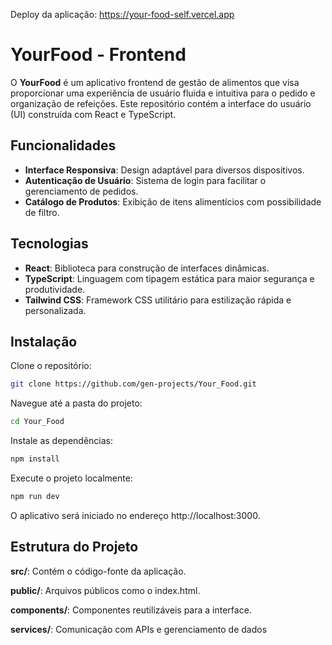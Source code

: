 Deploy da aplicação: https://your-food-self.vercel.app


# YourFood - Frontend

O **YourFood** é um aplicativo frontend de gestão de alimentos que visa proporcionar uma experiência de usuário fluida e intuitiva para o pedido e organização de refeições. Este repositório contém a interface do usuário (UI) construída com React e TypeScript.

## Funcionalidades

- **Interface Responsiva**: Design adaptável para diversos dispositivos.
- **Autenticação de Usuário**: Sistema de login para facilitar o gerenciamento de pedidos.
- **Catálogo de Produtos**: Exibição de itens alimentícios com possibilidade de filtro.

## Tecnologias

- **React**: Biblioteca para construção de interfaces dinâmicas.
- **TypeScript**: Linguagem com tipagem estática para maior segurança e produtividade.
- **Tailwind CSS**: Framework CSS utilitário para estilização rápida e personalizada.

## Instalação

Clone o repositório:
   ```bash
   git clone https://github.com/gen-projects/Your_Food.git
```

Navegue até a pasta do projeto:

```bash
cd Your_Food
```
Instale as dependências:

```bash
npm install
```
Execute o projeto localmente:

```bash
npm run dev
```
O aplicativo será iniciado no endereço http://localhost:3000.

## Estrutura do Projeto
**src/**: Contém o código-fonte da aplicação.

**public/**: Arquivos públicos como o index.html.

**components/**: Componentes reutilizáveis para a interface.

**services/**: Comunicação com APIs e gerenciamento de dados
